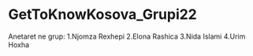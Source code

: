 # GetToKnowKosova_Grupi22
Anetaret ne grup: 
1.Njomza Rexhepi
2.Elona Rashica
3.Nida Islami
4.Urim Hoxha
